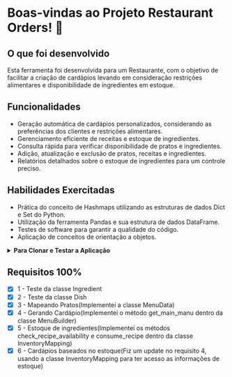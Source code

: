 # Boas-vindas ao Projeto Restaurant Orders! 🚀

 ## O que foi desenvolvido

Esta ferramenta foi desenvolvida para um Restaurante, com o objetivo de facilitar a criação de cardápios levando em consideração restrições alimentares e disponibilidade de ingredientes em estoque.

## Funcionalidades

- Geração automática de cardápios personalizados, considerando as preferências dos clientes e restrições alimentares.
- Gerenciamento eficiente de receitas e estoque de ingredientes.
- Consulta rápida para verificar disponibilidade de pratos e ingredientes.
- Adição, atualização e exclusão de pratos, receitas e ingredientes.
- Relatórios detalhados sobre o estoque de ingredientes para um controle preciso.

## Habilidades Exercitadas

- Prática do conceito de Hashmaps utilizando as estruturas de dados Dict e Set do Python.
- Utilização da ferramenta Pandas e sua estrutura de dados DataFrame.
- Testes de software para garantir a qualidade do código.
- Aplicação de conceitos de orientação a objetos.

<details><summary><strong>Para Clonar e Testar a Aplicação</strong></summary>
<br>

1. Para clonar a aplicação:

```
git clone git@github.com:georgia-rocha/restaurant-orders.git
```

2. Para entrar no diretório do projeto:
```
 cd restaurant-orders
```

3.  Para criar um ambiente virtual para o projeto:
```
python3 -m venv .venv && source .venv/bin/activate
```

4. Instale as dependências:
```
python3 -m pip install -r dev-requirements.txt
```

5. Executar os testes:
```
python3 -m pytest
```
O arquivo `pyproject.toml` já configura corretamente o pytest. Entretanto, caso você tenha problemas com isso e queira explicitamente uma saída completa, o comando é:

```bash
python3 -m pytest -s -vv
```

Caso precise executar apenas um arquivo de testes basta executar o comando:

```bash
python3 -m pytest tests/nome_do_arquivo.py
```

Caso precise executar apenas uma função de testes basta executar o comando:

```bash
python3 -m pytest -k nome_da_func_de_tests
```

Se desejar rodar os testes de um arquivo específico, execute com `-x nome_do_arquivo`

```bash
python -m pytest -x tests/test_jobs.py
```

Para executar um teste específico de um arquivo, basta executar o comando:

```bash
python -m pytest -x tests/nome_do_arquivo.py::test_nome_do_teste
```

Se quiser saber mais sobre a instalação de dependências com `pip`, veja esse [artigo](https://medium.com/python-pandemonium/better-python-dependency-and-package-management-b5d8ea29dff1).
</details>

## Requisitos 100%

- [x] 1 - Teste da classe Ingredient
- [x] 2 - Teste da classe Dish
- [x] 3 - Mapeando Pratos(Implementei a classe MenuData)
- [x] 4 - Gerando Cardápio(Implementei o método get_main_manu dentro da classe MenuBuilder)
- [x] 5 - Estoque de ingredientes(Implementei os métodos check_recipe_availability e consume_recipe dentro da classe InventoryMapping)
- [x] 6 - Cardápios baseados no estoque(Fiz um update no requisito 4, usando a classe InventoryMapping para ter acesso as informações de estoque)
